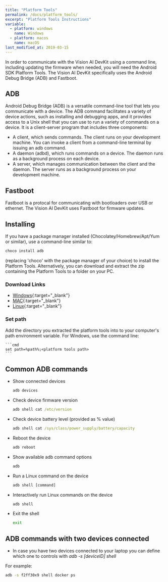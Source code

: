 ```yaml
---
title: "Platform Tools"
permalink: /docs/platform_tools/
excerpt: "Platform Tools Instructions"
variable:
  - platform: windows
    name: Windows
  - platform: macos
    name: macOS
last_modified_at: 2019-03-15
---
```

In order to communicate with the Vision AI DevKit using a command line, including updating the firmware when needed, you will need the Android SDK Platform Tools. The Vision AI DevKit specifically uses the Android Debug Bridge (ADB) and Fastboot.

## ADB

Android Debug Bridge (ADB) is a versatile command-line tool that lets you communicate with a device. The ADB command facilitates a variety of device actions, such as installing and debugging apps, and it provides access to a Unix shell that you can use to run a variety of commands on a device. It is a client-server program that includes three components:

* A client, which sends commands. The client runs on your development machine. You can invoke a client from a command-line terminal by issuing an adb command.
* A daemon (adbd), which runs commands on a device. The daemon runs as a background process on each device.
* A server, which manages communication between the client and the daemon. The server runs as a background process on your development machine.

## Fastboot

Fastboot is a protocal for communicating with bootloaders over USB or ethernet. The Vision AI DevKit uses Fastboot for firmware updates.

## Installing

If you have a package manager installed (Chocolatey/Homebrew/Apt/Yum or similar), use a command-line similar to:

```cmd
choco install adb
```

(replacing 'choco' with the package manager of your choice) to install the Platform Tools. Alternatively, you can download and extract the zip containing the Platform Tools to a folder on your PC.

### Download Links

* [Windows](https://dl.google.com/android/repository/platform-tools-latest-windows.zip){:target="_blank"}
* [MAC](https://dl.google.com/android/repository/platform-tools-latest-darwin.zip){:target="_blank"}
* [Linux](https://dl.google.com/android/repository/platform-tools-latest-linux.zip){:target="_blank"}

### Set path

Add the directory you extracted the platform tools into to your computer's path environment variable. For Windows, use the command line:

    ```cmd
    set path=%path%;<platform tools path>
    ```

## Common ADB commands  

* Show connected devices

   ```cmd
   adb devices
   ```
  
* Check device firmware version

   ```cmd
   adb shell cat /etc/version
   ```

* Check device battery level (provided as % value)

   ```cmd
   adb shell cat /sys/class/power_supply/battery/capacity
   ```
  
* Reboot the device

   ```cmd
   adb reboot
   ```

* Show available adb command options

   ```cmd
   adb
   ```

* Run a Linux command on the device

   ```cmd
   adb shell [command]
   ```

* Interactively run Linux commands on the device

   ```cmd
   adb shell
   ```
  
* Exit the shell

   ```cmd
   exit
   ```
## ADB commands with two devices connected

* In case you have two devices connected to your laptop you can define which one to controls with *adb -s [deviceID] shell*

For example:

   ```cmd
   adb -s f2ff30x9 shell docker ps
   ```